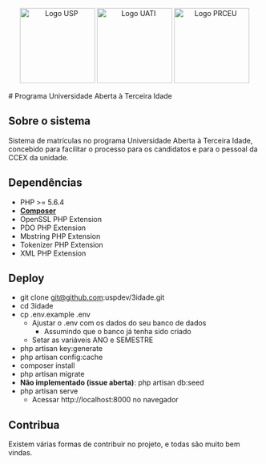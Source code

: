 <p align="center">
  <img src="http://prceu.usp.br/3idade/wp-content/themes/eceu_claro/img/logo-usp.svg" width="150px" alt="Logo USP" />
  <img src="http://prceu.usp.br/3idade/wp-content/uploads/2017/05/logo_UATIvertical_cor.png" width="150px" alt="Logo UATI" />
  <img src="http://prceu.usp.br/wp-content/uploads/2015/01/marca_assinatura_PRCEU_azul_sfundo.png" width="150px" alt="Logo PRCEU" />
</p>
# Programa Universidade Aberta à Terceira Idade

## Sobre o sistema

Sistema de matrículas no programa Universidade Aberta à Terceira Idade, concebido para facilitar o processo para os candidatos e para o pessoal da CCEX da unidade.

## Dependências

- PHP >= 5.6.4
- **[Composer](https://getcomposer.org/)**
- OpenSSL PHP Extension
- PDO PHP Extension
- Mbstring PHP Extension
- Tokenizer PHP Extension
- XML PHP Extension

## Deploy

- git clone git@github.com:uspdev/3idade.git
- cd 3idade
- cp .env.example .env
	- Ajustar o .env com os dados do seu banco de dados
		- Assumindo que o banco já tenha sido criado
	- Setar as variáveis ANO e SEMESTRE
- php artisan key:generate
- php artisan config:cache
- composer install
- php artisan migrate
- **Não implementado (issue aberta)**: php artisan db:seed
- php artisan serve
	- Acessar http://localhost:8000 no navegador

## Contribua

Existem várias formas de contribuir no projeto, e todas são muito bem vindas.

